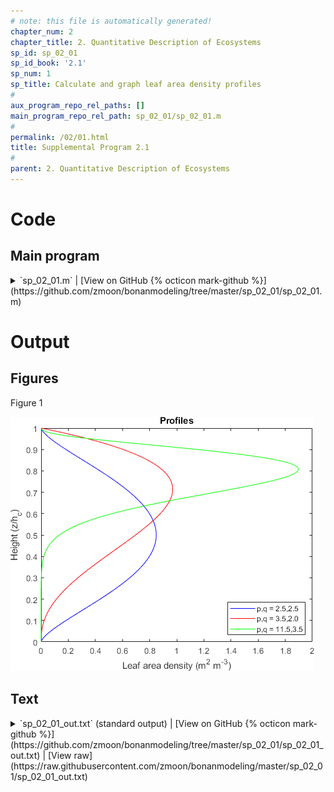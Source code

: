 ```yaml
---
# note: this file is automatically generated!
chapter_num: 2
chapter_title: 2. Quantitative Description of Ecosystems
sp_id: sp_02_01
sp_id_book: '2.1'
sp_num: 1
sp_title: Calculate and graph leaf area density profiles
# 
aux_program_repo_rel_paths: []
main_program_repo_rel_path: sp_02_01/sp_02_01.m
# 
permalink: /02/01.html
title: Supplemental Program 2.1
# 
parent: 2. Quantitative Description of Ecosystems
---
```


# Code

## Main program

<details>
  <summary markdown="span">
    `sp_02_01.m`
    <span class="program-code-link-sep">|</span>
    [View on GitHub {% octicon mark-github %}](https://github.com/zmoon/bonanmodeling/tree/master/sp_02_01/sp_02_01.m)
  </summary>

```matlab
% Supplemental program 2.1

% ----------------------------------------------
% Calculate and graph leaf area density profiles
% ----------------------------------------------

% --- Parameters for beta distribution

p = [2.5, 3.5, 11.5];
q = [2.5, 2.0,  3.5];

% --- Canopy parameters

LAI = 5;              % leaf area index (m2/m2)
hc = 10;              % canopy height (m)

fprintf('Leaf area index = %6.2f\n',LAI)

% --- Create a vector of heights (z) with linearly spaced
% values from z_min to z_max with increment dz

z_min = 0;            % minimum
z_max = hc;           % maximum
dz = 0.1;             % increment
z = z_min:dz:z_max;   % z is linearly spaced between z_min and z_max with increment dz

% --- Calculate the leaf area density profile for each [p,q]

% Loop over each p,q

for i = 1:length(p)

   % Loop over each height

   sum = 0;
   for j = 1:length(z)
      x = z(j) / hc;
      lad = (LAI / hc) * (x^(p(i)-1) * (1 - x)^(q(i)-1)) / beta(p(i),q(i));

      % Numerically sum leaf area for each height

      sum = sum + lad * dz;

      % Save output for graphing

      if (i == 1)
         y1(j) = lad;
      elseif (i == 2)
         y2(j) = lad;
      elseif (i == 3)
         y3(j) = lad;
      end
   end

   fprintf('p, q = %6.2f %6.2f\n',p(i),q(i))
   fprintf('Leaf area index (numerical) = %8.4f\n',sum)

end

% --- Make graph for leaf area density in relation to relative height (z/hc)

z_rel = z ./ hc;

plot(y1,z_rel,'b-',y2,z_rel,'r-',y3,z_rel,'g-')
title('Profiles')
xlabel('Leaf area density (m^2 m^{-3})')
ylabel('Height (z/h_c)')
legend('p,q = 2.5,2.5','p,q = 3.5,2.0','p,q = 11.5,3.5','Location','southeast')
```
{: #main-program-code}

</details>



# Output

## Figures

Figure 1

<img src="https://raw.githubusercontent.com/zmoon/bonanmodeling/master/sp_02_01/fig01.png">

## Text
<details>
  <summary markdown="span">
    `sp_02_01_out.txt` (standard output)
    <span class="program-code-link-sep">|</span>
    [View on GitHub {% octicon mark-github %}](https://github.com/zmoon/bonanmodeling/tree/master/sp_02_01/sp_02_01_out.txt)
    <span class="program-code-link-sep">|</span>
    [View raw](https://raw.githubusercontent.com/zmoon/bonanmodeling/master/sp_02_01/sp_02_01_out.txt)
  </summary>

```
Leaf area index =   5.00
p, q =   2.50   2.50
Leaf area index (numerical) =   5.0000
p, q =   3.50   2.00
Leaf area index (numerical) =   4.9993
p, q =  11.50   3.50
Leaf area index (numerical) =   5.0000
```
{: .main-program-output-text-file}

</details>
